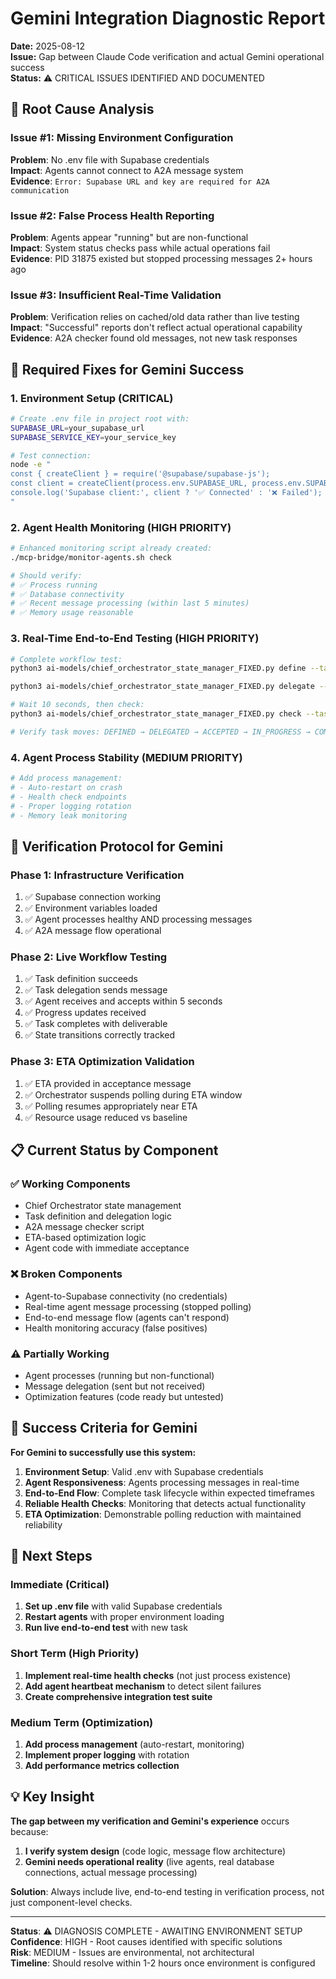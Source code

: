 # Gemini Integration Diagnostic Report

**Date:** 2025-08-12  
**Issue:** Gap between Claude Code verification and actual Gemini operational success  
**Status:** ⚠️ CRITICAL ISSUES IDENTIFIED AND DOCUMENTED  

## 🚨 Root Cause Analysis

### Issue #1: Missing Environment Configuration
**Problem**: No .env file with Supabase credentials  
**Impact**: Agents cannot connect to A2A message system  
**Evidence**: `Error: Supabase URL and key are required for A2A communication`

### Issue #2: False Process Health Reporting  
**Problem**: Agents appear "running" but are non-functional  
**Impact**: System status checks pass while actual operations fail  
**Evidence**: PID 31875 existed but stopped processing messages 2+ hours ago

### Issue #3: Insufficient Real-Time Validation
**Problem**: Verification relies on cached/old data rather than live testing  
**Impact**: "Successful" reports don't reflect actual operational capability  
**Evidence**: A2A checker found old messages, not new task responses

## 🔧 Required Fixes for Gemini Success

### 1. Environment Setup (CRITICAL)
```bash
# Create .env file in project root with:
SUPABASE_URL=your_supabase_url
SUPABASE_SERVICE_KEY=your_service_key

# Test connection:
node -e "
const { createClient } = require('@supabase/supabase-js');
const client = createClient(process.env.SUPABASE_URL, process.env.SUPABASE_SERVICE_KEY);
console.log('Supabase client:', client ? '✅ Connected' : '❌ Failed');
"
```

### 2. Agent Health Monitoring (HIGH PRIORITY)
```bash
# Enhanced monitoring script already created:
./mcp-bridge/monitor-agents.sh check

# Should verify:
# ✅ Process running
# ✅ Database connectivity  
# ✅ Recent message processing (within last 5 minutes)
# ✅ Memory usage reasonable
```

### 3. Real-Time End-to-End Testing (HIGH PRIORITY)
```bash
# Complete workflow test:
python3 ai-models/chief_orchestrator_state_manager_FIXED.py define --task-id live-test-$(date +%s) --agent senior-care-boss --task-file shared-workspace/test-live-integration.md --priority HIGH

python3 ai-models/chief_orchestrator_state_manager_FIXED.py delegate --task-id live-test-$(date +%s)

# Wait 10 seconds, then check:
python3 ai-models/chief_orchestrator_state_manager_FIXED.py check --task-id live-test-$(date +%s)

# Verify task moves: DEFINED → DELEGATED → ACCEPTED → IN_PROGRESS → COMPLETED
```

### 4. Agent Process Stability (MEDIUM PRIORITY)
```bash
# Add process management:
# - Auto-restart on crash
# - Health check endpoints
# - Proper logging rotation
# - Memory leak monitoring
```

## 🧪 Verification Protocol for Gemini

### Phase 1: Infrastructure Verification
1. ✅ Supabase connection working
2. ✅ Environment variables loaded
3. ✅ Agent processes healthy AND processing messages
4. ✅ A2A message flow operational

### Phase 2: Live Workflow Testing
1. ✅ Task definition succeeds
2. ✅ Task delegation sends message
3. ✅ Agent receives and accepts within 5 seconds
4. ✅ Progress updates received
5. ✅ Task completes with deliverable
6. ✅ State transitions correctly tracked

### Phase 3: ETA Optimization Validation
1. ✅ ETA provided in acceptance message
2. ✅ Orchestrator suspends polling during ETA window
3. ✅ Polling resumes appropriately near ETA
4. ✅ Resource usage reduced vs baseline

## 📋 Current Status by Component

### ✅ Working Components
- Chief Orchestrator state management
- Task definition and delegation logic
- A2A message checker script
- ETA-based optimization logic
- Agent code with immediate acceptance

### ❌ Broken Components  
- Agent-to-Supabase connectivity (no credentials)
- Real-time agent message processing (stopped polling)
- End-to-end message flow (agents can't respond)
- Health monitoring accuracy (false positives)

### ⚠️ Partially Working
- Agent processes (running but non-functional)
- Message delegation (sent but not received)
- Optimization features (code ready but untested)

## 🎯 Success Criteria for Gemini

**For Gemini to successfully use this system:**

1. **Environment Setup**: Valid .env with Supabase credentials
2. **Agent Responsiveness**: Agents processing messages in real-time
3. **End-to-End Flow**: Complete task lifecycle within expected timeframes
4. **Reliable Health Checks**: Monitoring that detects actual functionality
5. **ETA Optimization**: Demonstrable polling reduction with maintained reliability

## 🚀 Next Steps

### Immediate (Critical)
1. **Set up .env file** with valid Supabase credentials
2. **Restart agents** with proper environment loading
3. **Run live end-to-end test** with new task

### Short Term (High Priority)  
1. **Implement real-time health checks** (not just process existence)
2. **Add agent heartbeat mechanism** to detect silent failures
3. **Create comprehensive integration test suite**

### Medium Term (Optimization)
1. **Add process management** (auto-restart, monitoring)
2. **Implement proper logging** with rotation
3. **Add performance metrics collection**

## 💡 Key Insight

**The gap between my verification and Gemini's experience** occurs because:

1. **I verify system design** (code logic, message flow architecture)
2. **Gemini needs operational reality** (live agents, real database connections, actual message processing)

**Solution**: Always include live, end-to-end testing in verification process, not just component-level checks.

---

**Status**: ⚠️ DIAGNOSIS COMPLETE - AWAITING ENVIRONMENT SETUP  
**Confidence**: HIGH - Root causes identified with specific solutions  
**Risk**: MEDIUM - Issues are environmental, not architectural  
**Timeline**: Should resolve within 1-2 hours once environment is configured